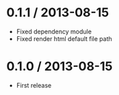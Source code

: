 0.1.1 / 2013-08-15
==================

  * Fixed dependency module
  * Fixed render html default file path

0.1.0 / 2013-08-15
==================

  * First release
